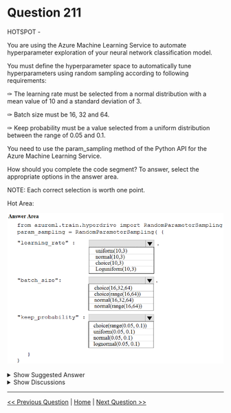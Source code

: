 # Question 211

HOTSPOT -

You are using the Azure Machine Learning Service to automate hyperparameter exploration of your neural network classification model.

You must define the hyperparameter space to automatically tune hyperparameters using random sampling according to following requirements:

✑ The learning rate must be selected from a normal distribution with a mean value of 10 and a standard deviation of 3.

✑ Batch size must be 16, 32 and 64.

✑ Keep probability must be a value selected from a uniform distribution between the range of 0.05 and 0.1.

You need to use the param_sampling method of the Python API for the Azure Machine Learning Service.

How should you complete the code segment? To answer, select the appropriate options in the answer area.

NOTE: Each correct selection is worth one point.

Hot Area:

![Question Image](../images/q211_q_0019600001.png)

<details>
  <summary>Show Suggested Answer</summary>

<img src="../images/q211_ans_0_0019700001.png" alt="Answer Image"><br>

<p>Box 1: normal(10,3)</p>
<p>Box 2: choice(16, 32, 64)</p>
<p>Box 3: uniform(0.05, 0.1)</p>
<p>In random sampling, hyperparameter values are randomly selected from the defined search space. Random sampling allows the search space to include both discrete and continuous hyperparameters.</p>
<p>Example:</p>
<p>from azureml.train.hyperdrive import RandomParameterSampling</p>
<p>param_sampling = RandomParameterSampling( {</p>
<p>&quot;learning_rate&quot;: normal(10, 3),</p>
<p>&quot;keep_probability&quot;: uniform(0.05, 0.1),</p>
<p>&quot;batch_size&quot;: choice(16, 32, 64)</p>
<p>}</p>
<p>Reference:</p>
<p>https://docs.microsoft.com/en-us/azure/machine-learning/service/how-to-tune-hyperparameters</p>

</details>

<details>
  <summary>Show Discussions</summary>

<blockquote><p><strong>Andrexx</strong> <code>(Wed 12 May 2021 23:39)</code> - <em>Upvotes: 14</em></p><p>Agree with the answer</p></blockquote>
<blockquote><p><strong>ahson0124</strong> <code>(Tue 15 Aug 2023 12:45)</code> - <em>Upvotes: 6</em></p><p>In exam on 2023-02-15</p></blockquote>
<blockquote><p><strong>umair_hanu</strong> <code>(Thu 11 Jan 2024 08:11)</code> - <em>Upvotes: 1</em></p><p>correct</p></blockquote>
<blockquote><p><strong>Arend78</strong> <code>(Mon 12 Jun 2023 12:42)</code> - <em>Upvotes: 4</em></p><p>I think the correct syntax for choice is
Choice(values=[16, 32, 64, 128])
Just mentioning this in case it will become question on the exam  ;)

https://learn.microsoft.com/en-us/azure/machine-learning/how-to-tune-hyperparameters</p></blockquote>

<blockquote><p><strong>og44</strong> <code>(Thu 12 Sep 2024 11:10)</code> - <em>Upvotes: 1</em></p><p>Also the requirement &quot;Batch size must be 16, 32 and 64.&quot; is mal-formed. This implies all the the same time. However, it is one of them. as indicated  in the documentation. Besides, I guess random.choice[ 16, 32,64] would return one of the options.

https://learn.microsoft.com/en-us/azure/machine-learning/how-to-tune-hyperparameters?view=azureml-api-2</p></blockquote>

<blockquote><p><strong>nato16</strong> <code>(Mon 29 Mar 2021 11:26)</code> - <em>Upvotes: 2</em></p><p>How can the learning rate have a value of mean, just curious, usually it less then 1.</p></blockquote>
<blockquote><p><strong>lollo1234</strong> <code>(Fri 09 Apr 2021 11:45)</code> - <em>Upvotes: 4</em></p><p>it can just be an arbitrary scalar value to weight new observations of gradients</p></blockquote>

</details>

---

[<< Previous Question](question_210.md) | [Home](/index.md) | [Next Question >>](question_212.md)
